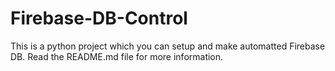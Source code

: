 # Firebase-DB-Control
This is a python project which you can setup and make automatted Firebase DB. Read the README.md file for more information.
